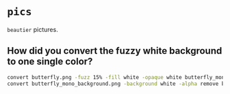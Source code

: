 # `pics`

`beautier` pictures.

## How did you convert the fuzzy white background to one single color?

```bash
convert butterfly.png -fuzz 15% -fill white -opaque white butterfly_mono_background.png
convert butterfly_mono_background.png -background white -alpha remove butterfly_mono_background_2.png
```

